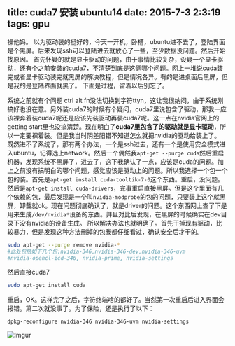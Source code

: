 title: cuda7 安装 ubuntu14
date: 2015-7-3 2:3:19
tags: gpu 
---

操他妈。
以为驱动装的挺好的，今天一开机，卧槽，ubuntu进不去了，登陆界面是个黑屏。后来发现ssh可以登陆进去就放心了一些，至少数据没问题。然后开始找原因。
首先怀疑的就是显卡驱动的问题，由于事情比较复杂，设疑一个显卡驱动，还有个之前安装的cuda7，不清楚到底是这俩哪个问题。网上一堆说cuda装完或者显卡驱动装完就黑屏的解决教程，但是情况各异。有的是进桌面后黑屏，但是我的是登陆界面就黑了。
下面是过程，留着以后别忘了。
<!--more-->
系统之前就有个问题 ctrl alt fn没法切换到字符ttyn，这让我很纳闷，由于系统刚搞好也没在意。另外装cuda7的时候有个疑问，cuda7里说包含了驱动，那我一应该裸奔着装cuda7呢还是应该先装驱动再装cuda7呢。这一点在nvidia官网上的getting start里也没搞清楚。现在明白了**cuda7里包含了的驱动就是显卡驱动**，所以一定要裸着装。但是我当时阴差阳错不知道怎么就把nvidia的驱动给装上了。
既然进不了系统了，那有两个办法，一个是ssh过去，还有一个是使用安全模式进入ubuntu，记得选上network。然后一个偶然我`apt-get --purge cuda`然后重启机器，发现系统不黑屏了，进去了，这下我确认了一点，应该是cuda的问题。加上之前没有搞明白的哪个问题，感觉应该是驱动上的问题。所以我选择一个包一个包的装。首先是`apt-get install cuda-tooltik-7-0`这个东西。重启，没问题。然后是`apt-get install cuda-drivers`，完事重启直接黑屏。但是这个里面有几个依赖的包，最后发现是一个叫`nvidia-modprobe`的包的问题，只要装上这个就黑屏，卸载就ok。现在问题彻底确认了，就是driver的问题。这个东西网上查了下是用来生成`/dev/nvidia*`设备的东西。并且对比后发现，在黑屏的时候确实在dev目录下没有nvidia的设备生成。
所以解决办法也就明确了。首先干掉现有驱动，比较暴力，但是发现这种方法删掉的包我都仔细看过，确认安全后才干的。

```bash
sudo apt-get --purge remove nvidia-*
#此处包括如下几个包:nvidia-346,nvidia-346-dev,nvidia-346-uvm
#nvidia-opencl-icd-346, nvidia-prime, nvidia-settings

```

然后直接cuda7

```bash
sudo apt-get install cuda
```

重启，OK。这样完了之后，字符终端啥的都好了。当然第一次重启后进入界面会报错。第二次就没事了。为了保险，还是执行了以下：

```bash
dpkg-reconfigure nvidia-346 nvidia-346-uvm nvidia-settings
```

![Imgur](http://wangfan.net:9000/5jOLne2.png)
